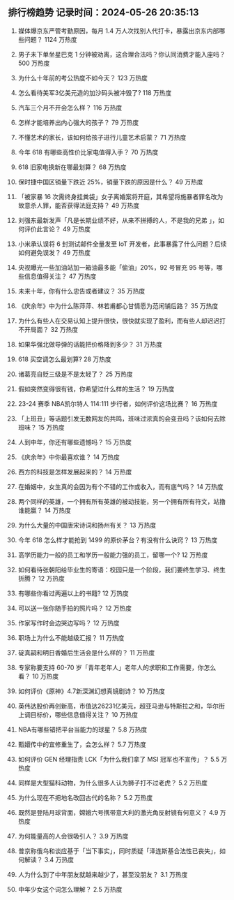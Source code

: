
## 排行榜趋势 记录时间：2024-05-26 20:35:13
  
  1. 媒体爆京东严管考勤原因，每月 1.4 万人次找别人代打卡，暴露出京东内部哪些问题？ 1124 万热度
    
  2. 男子未下单坐星巴克 1 分钟被劝离，这合理合法吗？你认同消费才能入座吗？ 500 万热度
    
  3. 为什么十年前的考公热度不如今天？ 123 万热度
    
  4. 怎么看待美军3亿美元造的加沙码头被冲毁了? 118 万热度
    
  5. 汽车三个月不开会怎么样？ 116 万热度
    
  6. 怎样才能培养出内心强大的孩子？ 79 万热度
    
  7. 不懂艺术的家长，该如何给孩子进行儿童艺术启蒙？ 71 万热度
    
  8. 今年 618 有哪些高性价比家电值得入手？ 70 万热度
    
  9. 618 旧家电换新在哪最划算？ 68 万热度
    
  10. 保时捷中国区销量下跌近 25%，销量下跌的原因是什么？ 49 万热度
    
  11. 「被家暴 16 次需终身挂粪袋」女子离婚案将开庭，其希望将施暴者罪名改为故意杀人罪，能否获得法庭支持？ 49 万热度
    
  12. 刘强东最新发声「凡是长期业绩不好，从来不拼搏的人，不是我的兄弟 」，如何评价此言论？ 49 万热度
    
  13. 小米承认误将 6 封测试邮件全量发至 IoT 开发者，此事暴露了什么问题？后续如何避免误发？ 49 万热度
    
  14. 央视曝光一些加油站加一箱油最多能「偷油」20%，92 号冒充 95 号等，哪些信息值得关注？ 47 万热度
    
  15. 未来十年，你有什么忠告或者建议？ 35 万热度
    
  16. 《庆余年》中为什么陈萍萍、林若甫都心甘情愿为范闲铺后路？ 35 万热度
    
  17. 为什么有些人在交易认知上提升很快，很快就实现了盈利，而有些人却迟迟打不开局面？ 32 万热度
    
  18. 如果华强北做导弹的话能把价格降到多少？ 31 万热度
    
  19. 618 买空调怎么最划算? 28 万热度
    
  20. 诸葛亮自贬三级是不是太轻了？ 25 万热度
    
  21. 假如突然变得很有钱，你希望过什么样的生活？ 19 万热度
    
  22. 23-24 赛季 NBA凯尔特人 114:111 步行者，如何评价这场比赛？ 16 万热度
    
  23. 「上班丑」等话题引发无数网友的共鸣，班味过浓真的会变丑吗？该如何去除班味？ 15 万热度
    
  24. 人到中年，你还有哪些遗憾吗？ 15 万热度
    
  25. 《庆余年》中你最喜欢谁？ 14 万热度
    
  26. 西方的科技是怎样发展起来的？ 14 万热度
    
  27. 在婚姻中，女生真的会因为有个不错的工作或收入，而有底气吗？ 14 万热度
    
  28. 两个同样的英雄，一个拥有所有英雄的被动技能，另一个拥有所有符文，站撸谁能赢？ 14 万热度
    
  29. 为什么大量的中国唐宋诗词和扬州有关？ 13 万热度
    
  30. 今年 618 怎么样才能抢到 1499 的原价茅台？有没有什么诀窍？ 13 万热度
    
  31. 高学历能力一般的员工和学历一般能力强的员工，留哪一个? 12 万热度
    
  32. 如何看待张朝阳给毕业生的寄语：校园只是一个阶段，我们要终生学习、终生折腾？ 12 万热度
    
  33. 有哪些你看过两遍以上的书籍? 12 万热度
    
  34. 可以送一张你随手拍的照片吗？ 12 万热度
    
  35. 作家写作时会边哭边写吗？ 12 万热度
    
  36. 职场上为什么不能越级汇报？ 11 万热度
    
  37. 碇真嗣和明日香婚后生活会是什么样的？ 11 万热度
    
  38. 专家称要支持 60-70 岁「青年老年人」老年人的求职和工作需要，你怎么看？ 10 万热度
    
  39. 如何评价《原神》4.7新深渊幻想真镜剧诗？ 10 万热度
    
  40. 英伟达股价再创新高，市值达26231亿美元，超亚马逊与特斯拉之和，华尔街上调目标价，哪些信息值得关注？ 10 万热度
    
  41. NBA有哪些错把平台当能力的球星？ 5.8 万热度
    
  42. 甄嬛传中的宜修重生了，会怎么样？ 5.7 万热度
    
  43. 如何评价 GEN 经理指责 LCK「为什么我们拿了 MSI 冠军也不宣传」？ 5.5 万热度
    
  44. 同样是大型猫科动物，为什么很多人认为狮子打不过老虎？ 5.2 万热度
    
  45. 为什么现在不把地名改回古代的名称？ 5.2 万热度
    
  46. 既然是登陆月球背面，嫦娥六号携带意大利的激光角反射镜有何意义？ 4.9 万热度
    
  47. 为何能量高的人会很吸引人？ 3.9 万热度
    
  48. 普京称俄乌和谈应基于「当下事实」，同时质疑「泽连斯基合法性已丧失」，如何解读？ 3.4 万热度
    
  49. 人为什么到了中年朋友就越来越少了，甚至没朋友？ 3.1 万热度
    
  50. 中年少女这个词怎么理解？ 2.5 万热度
    